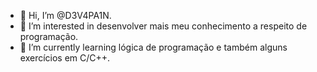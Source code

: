 - 👋 Hi, I’m @D3V4PA1N. 
- 👀 I’m interested in desenvolver mais meu conhecimento a respeito de programação.
- 🌱 I’m currently learning lógica de programação e também alguns exercícios em C/C++.
<!---
D3V4PA1N/D3V4PA1N is a ✨ special ✨ repository because its `README.md` (this file) appears on your GitHub profile.
You can click the Preview link to take a look at your changes.
--->
